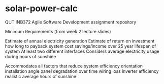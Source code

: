solar-power-calc
================

QUT INB372 Agile Software Development assignment repository

Minimum Requirements (from week 2 lecture slides)

Estimate of annual electricity generation
Estimate of return on investment
  how long to payback system cost
  savings/income over 25 year lifespan of system
At least two different interfaces
Considers average electricity usage during hours of sunshine

Accommodates all factors that reduce system efficiency
  orientation
  installation angle
  panel degradation over time
  wiring loss
  inverter efficiency
  realistic average hours of sunshine



